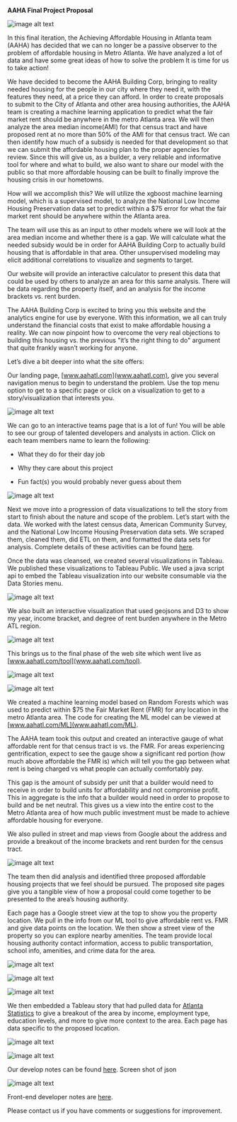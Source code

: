 **AAHA Final Project Proposal**

![image alt text](image_0.png)

In this final iteration, the Achieving Affordable Housing in Atlanta team (AAHA) has decided that we can no longer be a passive observer to the problem of affordable housing in Metro Atlanta.  We have analyzed a lot of data and have some great ideas of how to solve the problem  It is time for us to take action!  

We have decided to become the AAHA Building Corp, bringing to reality needed housing for the people in our city where they need it, with the features they need, at a price they can afford.  In order to create proposals to submit to the City of Atlanta and other area housing authorities, the AAHA team is creating a machine learning application to predict what the fair market rent should be anywhere in the metro Atlanta area.  We will then analyze the area median income(AMI) for that census tract and have proposed rent at no more than 50% of the AMI for that census tract.  We can then identify how much of a subsidy is needed for that development so that we can submit the affordable housing plan to the proper agencies for review.   Since this will give us, as a builder, a very reliable and informative tool for where and what to build, we also want to share our model with the public so that more affordable housing can be built to finally improve the housing crisis in our hometowns.

How will we accomplish this?  We will utilize the xgboost machine learning model, which is a  supervised model,  to analyze the National Low Income Housing Preservation data set to predict within a $75 error for what the fair market rent should be anywhere within the Atlanta area.  

The team will use this as an input to other models where we will look at the area median income and whether there is a gap.  We will calculate what the needed subsidy would be in order for AAHA Building Corp to actually build housing that is affordable in that area.  Other unsupervised modeling may elicit additional correlations to visualize and segments to target.

Our website will provide an interactive calculator to present this  data that could be used by others to analyze an area for this same analysis.  There will be data regarding the property itself, and an analysis for the income brackets vs. rent burden.

The AAHA Building Corp is excited to bring you this website and the analytics engine for use by everyone.  With this information, we all can truly understand the financial costs that exist to make affordable housing a reality.  We can now pinpoint how to overcome the very real objections to building this housing vs. the previous "it’s the right thing to do" argument that quite frankly wasn’t working for anyone. 

Let’s dive a bit deeper into what the site offers:

Our landing page, [www.aahatl.com](www.aahatl.com),  give you several navigation menus to begin to understand the problem.  Use the top menu option to get to a specific page or click on a visualization to get to a story/visualization that interests you.

![image alt text](image_1.png)

We can go to an interactive teams page that is a lot of fun!  You will be able to see our group of talented developers and analysts in action.  Click on each team members name to learn the following:

* What they do for their day job

* Why they care about this project

* Fun fact(s) you would probably never guess about them

![image alt text](image_2.png)

Next we move into a progression of data visualizations to tell the story from start to finish about the nature and scope of the problem.  Let’s start with the data.  We worked with the latest census data, American Community Survey, and the National Low Income Housing Preservation data sets.  We scraped them, cleaned them, did ETL on them, and formatted the data sets for analysis.  Complete details of these activities can be found [here](https://drive.google.com/drive/u/0/folders/1HhD_gNlLlDaVNJZR9BizpSb3LnXUH8w7).  

Once the data was cleansed, we created several visualizations in Tableau.  We published these visualizations to Tableau Public.  We used a java script api to embed the Tableau visualization into our website consumable via the Data Stories menu.

![image alt text](image_3.png)

We also built an interactive visualization that used geojsons and D3 to show my year, income bracket, and degree of rent burden anywhere in the Metro ATL region.

![image alt text](image_4.png)

This brings us to the final phase of the web site which went live as [www.aahatl.com/tool](www.aahatl.com/tool).

![image alt text](image_5.png)

![image alt text](image_6.png)

 We created a machine learning model based on Random Forests which was used to predict within $75 the Fair Market Rent (FMR) for any location in the metro Atlanta area.  The code for creating the ML model can be viewed at [www.aahatl.com/ML](www.aahatl.com/ML). 

The AAHA team took this output and created an interactive gauge of what affordable rent for that census tract is vs. the FMR.  For areas experiencing gentrification, expect to see the gauge show a significant red portion (how much above affordable the FMR is) which will tell you the gap between what rent is being charged vs what people can actually comfortably pay.  

This gap is the amount of subsidy per unit that a builder would need to receive in order to build units for affordability and not compromise profit.  This in aggregate is the info that a builder would need in order to propose to build and be net neutral.  This gives us a view into the entire cost to the Metro Atlanta area of how much public investment must be made to achieve affordable housing for everyone.

We also pulled in street and map views from Google about the address and provide a breakout of the income brackets and rent burden for the census tract.

![image alt text](image_7.png)

The team then did analysis and identified three proposed affordable housing projects that we feel should be pursued.  The proposed site pages give you a tangible view of how a proposal could come together to be presented to the area’s housing authority.

Each page has a Google street view at the top to show you the property location.  We pull in the info from our ML tool to give affordable rent vs. FMR and give data points on the location.  We then show a street view of the property so you can explore nearby amenities.  The team provide local housing authority contact information, access to public transportation, school info, amenities, and crime data for the area.

![image alt text](image_8.png)

![image alt text](image_9.png)

![image alt text](image_10.png)

We then embedded a Tableau story that had pulled data for [Atlanta Statistics](http://statisticalatlas.com/) to give a breakout of the area by income, employment type, education levels, and more to give more context to the area.  Each page has data specific to the proposed location.

![image alt text](image_11.png)

![image alt text](image_12.png)

Our develop notes can be found [here](https://docs.google.com/document/d/1LHlZr4NY2PQUCGCWb017QfirztOb8pnJ5i7DZHfRHB4/edit?usp=sharing).  Screen shot of json 

![image alt text](image_13.png)

Front-end developer notes are [here](https://docs.google.com/document/d/1jYZS2Swf3OwOPDxpqfyAs6ZhbEjcSWh93ksPWrUqVQA/edit).

Please contact us if you have comments or suggestions for improvement.
